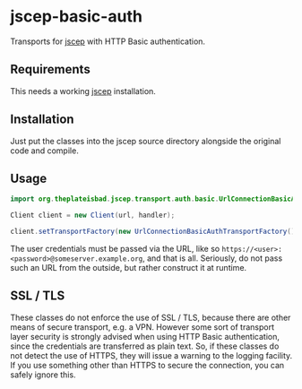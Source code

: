 # jscep-basic-auth
Transports for [jscep](https://github.com/jscep/jscep) with HTTP Basic authentication.

## Requirements

This needs a working [jscep](https://github.com/jscep/jscep) installation.

## Installation

Just put the classes into the jscep source directory alongside the original code and compile.

## Usage

```java
import org.theplateisbad.jscep.transport.auth.basic.UrlConnectionBasicAuthTransportFactory;

Client client = new Client(url, handler);

client.setTransportFactory(new UrlConnectionBasicAuthTransportFactory());
```

The user credentials must be passed via the URL, like so `https://<user>:<password>@someserver.example.org`, and that is all. Seriously, do not pass such an URL from the outside, but rather construct it at runtime.

## SSL / TLS

These classes do not enforce the use of SSL / TLS, because there are other means of secure transport, e.g. a VPN. However some sort of transport layer security is strongly advised when using HTTP Basic authentication, since the credentials are transferred as plain text. So, if these classes do not detect the use of HTTPS, they will issue a warning to the logging facility. If you use something other than HTTPS to secure the connection, you can safely ignore this.
